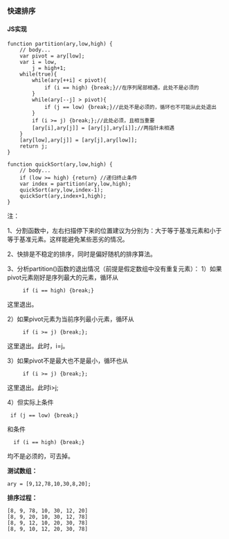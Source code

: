 ### **快速排序**
#### **JS实现**

    function partition(ary,low,high) {
        // body...
        var pivot = ary[low];
        var i = low,
            j = high+1;
        while(true){
            while(ary[++i] < pivot){
                if (i == high) {break;}//在序列尾部相遇，此处不是必须的
            }
            while(ary[--j] > pivot){
                if (j == low) {break;}//此处不是必须的，循环也不可能从此处退出
            }
            if (i >= j) {break;};//此处必须，且相当重要
            [ary[i],ary[j]] = [ary[j],ary[i]];//两指针未相遇
        }
        [ary[low],ary[j]] = [ary[j],ary[low]];
        return j;
    }

    function quickSort(ary,low,high) {
        // body...
        if (low >= high) {return} //递归终止条件
        var index = partition(ary,low,high);
        quickSort(ary,low,index-1);
        quickSort(ary,index+1,high);
    }
注：

1、分割函数中，左右扫描停下来的位置建议为分别为：大于等于基准元素和小于等于基准元素。这样能避免某些恶劣的情况。

2、快排是不稳定的排序，同时是偏好随机的排序算法。

3、分析partition()函数的退出情况（前提是假定数组中没有重复元素）：
1）如果pivot元素刚好是序列最大的元素，循环从   

         if (i == high) {break;}

这里退出。

2）如果pivot元素为当前序列最小元素，循环从

         if (i >= j) {break;};
这里退出。此时，i=j。

3）如果pivot不是最大也不是最小，循环也从

         if (i >= j) {break;};
这里退出。此时i>j;

4）但实际上条件

     if (j == low) {break;}
和条件

      if (i == high) {break;}
均不是必须的，可去掉。

**测试数组：**

    ary = [9,12,78,10,30,8,20];
**排序过程：**

    [8, 9, 78, 10, 30, 12, 20]
    [8, 9, 20, 10, 30, 12, 78]
    [8, 9, 12, 10, 20, 30, 78]
    [8, 9, 10, 12, 20, 30, 78]